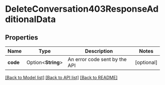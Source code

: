 # DeleteConversation403ResponseAdditionalData

## Properties

Name | Type | Description | Notes
------------ | ------------- | ------------- | -------------
**code** | Option<**String**> | An error code sent by the API | [optional]

[[Back to Model list]](../README.md#documentation-for-models) [[Back to API list]](../README.md#documentation-for-api-endpoints) [[Back to README]](../README.md)


